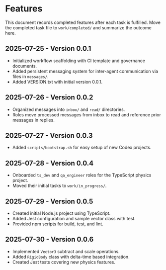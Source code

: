# Features

This document records completed features after each task is fulfilled. Move the completed task file to `work/completed/` and summarize the outcome here.

## 2025-07-25 - Version 0.0.1
- Initialized workflow scaffolding with CI template and governance documents.
- Added persistent messaging system for inter-agent communication via files in `messages/`.
- Added VERSION.txt with initial version 0.0.1.

## 2025-07-26 - Version 0.0.2
- Organized messages into `inbox/` and `read/` directories.
- Roles move processed messages from inbox to read and reference prior messages in replies.

## 2025-07-27 - Version 0.0.3
- Added `scripts/bootstrap.sh` for easy setup of new Codex projects.

## 2025-07-28 - Version 0.0.4
- Onboarded `ts_dev` and `qa_engineer` roles for the TypeScript physics project.
- Moved their initial tasks to `work/in_progress/`.

## 2025-07-29 - Version 0.0.5
- Created initial Node.js project using TypeScript.
- Added Jest configuration and sample vector class with test.
- Provided npm scripts for build, test, and lint.

## 2025-07-30 - Version 0.0.6
- Implemented `Vector3` subtract and scale operations.
- Added `RigidBody` class with delta-time based integration.
- Created Jest tests covering new physics features.
